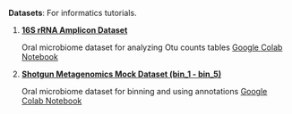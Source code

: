 **Datasets**: 
For informatics tutorials. 

1. [**16S rRNA Amplicon Dataset**](https://github.com/jolespin/supragingival_plaque_microbiome/tree/master/16S_amplicons/Data) 

    Oral microbiome dataset for analyzing Otu counts tables
    [Google Colab Notebook](https://colab.research.google.com/drive/120VsbrCf1vUl4WJfGpyXKjDOLW5t9H7t)

2. [**Shotgun Metagenomics Mock Dataset (bin_1 - bin_5)**](https://github.com/jolespin/informatics_tutorials/tree/master/Datasets/caries_metagenomics)

    Oral microbiome dataset for binning and using annotations
    [Google Colab Notebook](https://colab.research.google.com/drive/1sKi1m6zCqrhP22WzfbymrKsgVNoNQO-C)
